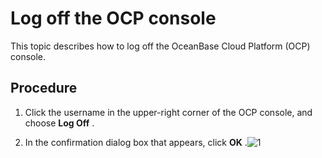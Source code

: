 Log off the OCP console 
============================================

This topic describes how to log off the OceanBase Cloud Platform (OCP) console. 

Procedure 
------------------------------

1. Click the username in the upper-right corner of the OCP console, and choose **Log Off** .

   

2. In the confirmation dialog box that appears, click **OK** .![1](https://help-static-aliyun-doc.aliyuncs.com/assets/img/en-US/9614306461/p383271.png)

   



